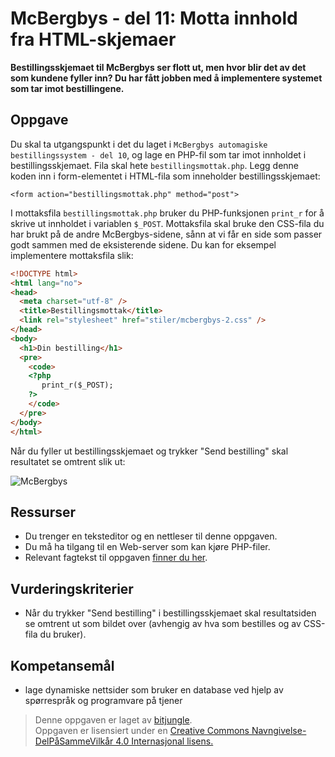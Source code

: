 # McBergbys - del 11: Motta innhold fra HTML-skjemaer

**Bestillingsskjemaet til McBergbys ser flott ut, men hvor blir det av det som kundene fyller inn? Du har fått jobben med å implementere systemet som tar imot bestillingene.**

## Oppgave

Du skal ta utgangspunkt i det du laget i `McBergbys automagiske bestillingssystem - del 10`, og lage en PHP-fil som tar imot innholdet i bestillingsskjemaet. Fila skal hete `bestillingsmottak.php`. Legg denne koden inn i form-elementet i HTML-fila som inneholder bestillingsskjemaet:

`<form action="bestillingsmottak.php" method="post">`

I mottaksfila `bestillingsmottak.php` bruker du PHP-funksjonen `print_r` for å skrive ut innholdet i variablen `$_POST`. Mottaksfila skal bruke den CSS-fila du har brukt på de andre McBergbys-sidene, sånn at vi får en side som passer godt sammen med de eksisterende sidene. Du kan for eksempel implementere mottaksfila slik:

``` html
<!DOCTYPE html>
<html lang="no">
<head>
  <meta charset="utf-8" />
  <title>Bestillingsmottak</title>
  <link rel="stylesheet" href="stiler/mcbergbys-2.css" />
</head>
<body>
  <h1>Din bestilling</h1>
  <pre>
    <code>
    <?php 
       print_r($_POST);
    ?>
    </code>
  </pre>
</body> 
</html>
```

Når du fyller ut bestillingsskjemaet og trykker "Send bestilling" skal resultatet se omtrent slik ut:

![McBergbys](https://raw.githubusercontent.com/fagstoff/IT1/master/img/mcbergbys-11.png)

## Ressurser

* Du trenger en teksteditor og en nettleser til denne oppgaven.
* Du må ha tilgang til en Web-server som kan kjøre PHP-filer.
* Relevant fagtekst til oppgaven [finner du her](https://github.com/fagstoff/IT1/blob/master/_docs/fagstoff/databaser/04.%20PHP.md).

## Vurderingskriterier

* Når du trykker "Send bestilling" i bestillingsskjemaet skal resultatsiden se omtrent ut som bildet over (avhengig av hva som bestilles og av CSS-fila du bruker).

## Kompetansemål

* lage dynamiske nettsider som bruker en database ved hjelp av spørrespråk og programvare på tjener

>Denne oppgaven er laget av [bitjungle](https://github.com/bitjungle).  
>Oppgaven er lisensiert under en
>[Creative Commons Navngivelse-DelPåSammeVilkår 4.0 Internasjonal lisens.
](http://creativecommons.org/licenses/by-sa/4.0/)

